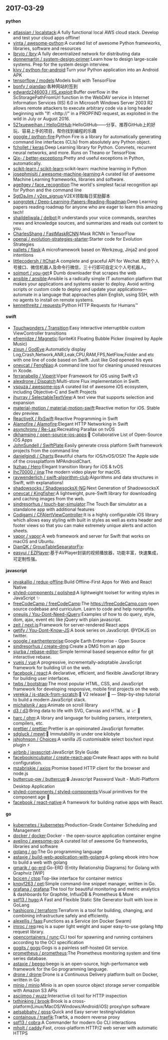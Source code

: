 ## 2017-03-29

#### python
* [atlassian / localstack](https://github.com/atlassian/localstack):A fully functional local AWS cloud stack. Develop and test your cloud apps offline!
* [vinta / awesome-python](https://github.com/vinta/awesome-python):A curated list of awesome Python frameworks, libraries, software and resources
* [lbryio / lbry](https://github.com/lbryio/lbry):A fully decentralized network for distributing data
* [donnemartin / system-design-primer](https://github.com/donnemartin/system-design-primer):Learn how to design large-scale systems. Prep for the system design interview.
* [kivy / python-for-android](https://github.com/kivy/python-for-android):Turn your Python application into an Android APK
* [tensorflow / models](https://github.com/tensorflow/models):Models built with TensorFlow
* [bonfy / qiandao](https://github.com/bonfy/qiandao):各种网站的签到
* [edwardz246003 / IIS_exploit](https://github.com/edwardz246003/IIS_exploit):Buffer overflow in the ScStoragePathFromUrl function in the WebDAV service in Internet Information Services (IIS) 6.0 in Microsoft Windows Server 2003 R2 allows remote attackers to execute arbitrary code via a long header beginning with "If: <http://" in a PROPFIND request, as exploited in the wild in July or August 2016.
* [521xueweihan / HelloGitHub](https://github.com/521xueweihan/HelloGitHub):HelloGitHub——分享、推荐GitHub上的好玩、容易上手的项目，帮你找到编程的乐趣
* [google / python-fire](https://github.com/google/python-fire):Python Fire is a library for automatically generating command line interfaces (CLIs) from absolutely any Python object.
* [fchollet / keras](https://github.com/fchollet/keras):Deep Learning library for Python. Convnets, recurrent neural networks, and more. Runs on Theano or TensorFlow.
* [Qix- / better-exceptions](https://github.com/Qix-/better-exceptions):Pretty and useful exceptions in Python, automatically.
* [scikit-learn / scikit-learn](https://github.com/scikit-learn/scikit-learn):scikit-learn: machine learning in Python
* [josephmisiti / awesome-machine-learning](https://github.com/josephmisiti/awesome-machine-learning):A curated list of awesome Machine Learning frameworks, libraries and software.
* [ageitgey / face_recognition](https://github.com/ageitgey/face_recognition):The world's simplest facial recognition api for Python and the command line
* [SgtDaJim / v2ex_signup](https://github.com/SgtDaJim/v2ex_signup):V2EX领取每日奖励脚本
* [songrotek / Deep-Learning-Papers-Reading-Roadmap](https://github.com/songrotek/Deep-Learning-Papers-Reading-Roadmap):Deep Learning papers reading roadmap for anyone who are eager to learn this amazing tech!
* [shaildeliwala / delbot](https://github.com/shaildeliwala/delbot):It understands your voice commands, searches news and knowledge sources, and summarizes and reads out content to you.
* [CharlesShang / FastMaskRCNN](https://github.com/CharlesShang/FastMaskRCNN):Mask RCNN in TensorFlow
* [openai / evolution-strategies-starter](https://github.com/openai/evolution-strategies-starter):Starter code for Evolution Strategies
* [pallets / flask](https://github.com/pallets/flask):A microframework based on Werkzeug, Jinja2 and good intentions
* [littlecodersh / ItChat](https://github.com/littlecodersh/ItChat):A complete and graceful API for Wechat. 微信个人号接口、微信机器人及命令行微信，三十行即可自定义个人号机器人。
* [soimort / you-get](https://github.com/soimort/you-get):⏬ Dumb downloader that scrapes the web
* [ansible / ansible](https://github.com/ansible/ansible):Ansible is a radically simple IT automation platform that makes your applications and systems easier to deploy. Avoid writing scripts or custom code to deploy and update your applications— automate in a language that approaches plain English, using SSH, with no agents to install on remote systems.
* [kennethreitz / requests](https://github.com/kennethreitz/requests):Python HTTP Requests for Humans™

#### swift
* [Touchwonders / Transition](https://github.com/Touchwonders/Transition):Easy interactive interruptible custom ViewController transitions
* [efremidze / Magnetic](https://github.com/efremidze/Magnetic):SpriteKit Floating Bubble Picker (inspired by Apple Music)
* [zixun / GodEye](https://github.com/zixun/GodEye):Automaticly display Log,Crash,Network,ANR,Leak,CPU,RAM,FPS,NetFlow,Folder and etc with one line of code based on Swift. Just like God opened his eyes
* [onevcat / FengNiao](https://github.com/onevcat/FengNiao):A command line tool for cleaning unused resources in Xcode.
* [ferranabello / Viperit](https://github.com/ferranabello/Viperit):Viper Framework for iOS using Swift v3
* [alexdrone / Dispatch](https://github.com/alexdrone/Dispatch):Multi-store Flux implementation in Swift.
* [vsouza / awesome-ios](https://github.com/vsouza/awesome-ios):A curated list of awesome iOS ecosystem, including Objective-C and Swift Projects
* [jhurray / SelectableTextView](https://github.com/jhurray/SelectableTextView):A text view that supports selection and expansion
* [material-motion / material-motion-swift](https://github.com/material-motion/material-motion-swift):Reactive motion for iOS. Stable dev preview.
* [ReactiveX / RxSwift](https://github.com/ReactiveX/RxSwift):Reactive Programming in Swift
* [Alamofire / Alamofire](https://github.com/Alamofire/Alamofire):Elegant HTTP Networking in Swift
* [asynchrony / Re-Lax](https://github.com/asynchrony/Re-Lax):Recreating Parallax on tvOS
* [dkhamsing / open-source-ios-apps](https://github.com/dkhamsing/open-source-ios-apps):📱 Collaborative List of Open-Source iOS Apps
* [JohnSundell / SwiftPlate](https://github.com/JohnSundell/SwiftPlate):Easily generate cross platform Swift framework projects from the command line
* [danielgindi / Charts](https://github.com/danielgindi/Charts):Beautiful charts for iOS/tvOS/OSX! The Apple side of the crossplatform MPAndroidChart.
* [lkzhao / Hero](https://github.com/lkzhao/Hero):Elegant transition library for iOS & tvOS
* [lhc70000 / iina](https://github.com/lhc70000/iina):The modern video player for macOS.
* [raywenderlich / swift-algorithm-club](https://github.com/raywenderlich/swift-algorithm-club):Algorithms and data structures in Swift, with explanations!
* [shadowsocks / ShadowsocksX-NG](https://github.com/shadowsocks/ShadowsocksX-NG):Next Generation of ShadowsocksX
* [onevcat / Kingfisher](https://github.com/onevcat/Kingfisher):A lightweight, pure-Swift library for downloading and caching images from the web.
* [sindresorhus / touch-bar-simulator](https://github.com/sindresorhus/touch-bar-simulator):The Touch Bar simulator as a standalone app with additional features
* [Codigami / CFAlertViewController](https://github.com/Codigami/CFAlertViewController):It is a highly configurable iOS library which allows easy styling with built in styles as well as extra header and footer views so that you can make extremely unique alerts and action sheets.
* [vapor / vapor](https://github.com/vapor/vapor):A web framework and server for Swift that works on macOS and Ubuntu.
* [DianQK / GroupTableSeparatorFix](https://github.com/DianQK/GroupTableSeparatorFix):
* [easyui / EZPlayer](https://github.com/easyui/EZPlayer):基于AVPlayer封装的视频播放器，功能丰富，快速集成，可定制性强。

#### javascript
* [jevakallio / redux-offline](https://github.com/jevakallio/redux-offline):Build Offline-First Apps for Web and React Native
* [styled-components / polished](https://github.com/styled-components/polished):A lightweight toolset for writing styles in JavaScript ✨
* [freeCodeCamp / freeCodeCamp](https://github.com/freeCodeCamp/freeCodeCamp):The https://freeCodeCamp.com open source codebase and curriculum. Learn to code and help nonprofits.
* [oneuijs / You-Dont-Need-jQuery](https://github.com/oneuijs/You-Dont-Need-jQuery):Examples of how to do query, style, dom, ajax, event etc like jQuery with plain javascript.
* [zeit / next.js](https://github.com/zeit/next.js):Framework for server-rendered React apps
* [getify / You-Dont-Know-JS](https://github.com/getify/You-Dont-Know-JS):A book series on JavaScript. @YDKJS on twitter.
* [google / earthenterprise](https://github.com/google/earthenterprise):Google Earth Enterprise - Open Source
* [sindresorhus / create-dmg](https://github.com/sindresorhus/create-dmg):Create a DMG from an app
* [sjurba / rebase-editor](https://github.com/sjurba/rebase-editor):Simple terminal based sequence editor for git interactive rebase.
* [vuejs / vue](https://github.com/vuejs/vue):A progressive, incrementally-adoptable JavaScript framework for building UI on the web.
* [facebook / react](https://github.com/facebook/react):A declarative, efficient, and flexible JavaScript library for building user interfaces.
* [twbs / bootstrap](https://github.com/twbs/bootstrap):The most popular HTML, CSS, and JavaScript framework for developing responsive, mobile first projects on the web.
* [verekia / js-stack-from-scratch](https://github.com/verekia/js-stack-from-scratch):🎉 V2 release! 🎉 — Step-by-step tutorial to build a modern JavaScript stack.
* [michalsnik / aos](https://github.com/michalsnik/aos):Animate on scroll library
* [d3 / d3](https://github.com/d3/d3):Bring data to life with SVG, Canvas and HTML. 📊 📈 🎉
* [harc / ohm](https://github.com/harc/ohm):A library and language for building parsers, interpreters, compilers, etc.
* [prettier / prettier](https://github.com/prettier/prettier):Prettier is an opinionated JavaScript formatter.
* [sdgluck / mewt](https://github.com/sdgluck/mewt):🌱 Immutability in under one kilobyte
* [jshjohnson / Choices](https://github.com/jshjohnson/Choices):A vanilla JS customisable select box/text input plugin ⚡️
* [airbnb / javascript](https://github.com/airbnb/javascript):JavaScript Style Guide
* [facebookincubator / create-react-app](https://github.com/facebookincubator/create-react-app):Create React apps with no build configuration.
* [mzabriskie / axios](https://github.com/mzabriskie/axios):Promise based HTTP client for the browser and node.js
* [buttercup-pw / buttercup](https://github.com/buttercup-pw/buttercup):🔒 Javascript Password Vault - Multi-Platform Desktop Application
* [styled-components / styled-components](https://github.com/styled-components/styled-components):Visual primitives for the component age 💅
* [facebook / react-native](https://github.com/facebook/react-native):A framework for building native apps with React.

#### go
* [kubernetes / kubernetes](https://github.com/kubernetes/kubernetes):Production-Grade Container Scheduling and Management
* [docker / docker](https://github.com/docker/docker):Docker - the open-source application container engine
* [avelino / awesome-go](https://github.com/avelino/awesome-go):A curated list of awesome Go frameworks, libraries and software
* [golang / go](https://github.com/golang/go):The Go programming language
* [astaxie / build-web-application-with-golang](https://github.com/astaxie/build-web-application-with-golang):A golang ebook intro how to build a web with golang
* [gmarik / go-erd](https://github.com/gmarik/go-erd):Go-ERD (Entity Relationship Diagrams) for Golang with Graphviz [WIP]
* [bcicen / ctop](https://github.com/bcicen/ctop):Top-like interface for container metrics
* [knqyf263 / pet](https://github.com/knqyf263/pet):Simple command-line snippet manager, written in Go.
* [grafana / grafana](https://github.com/grafana/grafana):The tool for beautiful monitoring and metric analytics & dashboards for Graphite, InfluxDB & Prometheus & More
* [spf13 / hugo](https://github.com/spf13/hugo):A Fast and Flexible Static Site Generator built with love in GoLang
* [hashicorp / terraform](https://github.com/hashicorp/terraform):Terraform is a tool for building, changing, and combining infrastructure safely and efficiently.
* [alexellis / faas](https://github.com/alexellis/faas):Functions as a Service (on Docker Swarm)
* [imroc / req](https://github.com/imroc/req):req is a super light weight and super easy-to-use golang http request library.
* [opencontainers / runc](https://github.com/opencontainers/runc):CLI tool for spawning and running containers according to the OCI specification
* [gogits / gogs](https://github.com/gogits/gogs):Gogs is a painless self-hosted Git service.
* [prometheus / prometheus](https://github.com/prometheus/prometheus):The Prometheus monitoring system and time series database.
* [astaxie / beego](https://github.com/astaxie/beego):beego is an open-source, high-performance web framework for the Go programming language.
* [drone / drone](https://github.com/drone/drone):Drone is a Continuous Delivery platform built on Docker, written in Go
* [minio / minio](https://github.com/minio/minio):Minio is an open source object storage server compatible with Amazon S3 APIs
* [asciimoo / wuzz](https://github.com/asciimoo/wuzz):Interactive cli tool for HTTP inspection
* [txthinking / brook](https://github.com/txthinking/brook):Brook is a cross-platform(Linux/MacOS/Windows/Android/iOS) proxy/vpn software
* [aelsabbahy / goss](https://github.com/aelsabbahy/goss):Quick and Easy server testing/validation
* [containous / traefik](https://github.com/containous/traefik):Træfɪk, a modern reverse proxy
* [spf13 / cobra](https://github.com/spf13/cobra):A Commander for modern Go CLI interactions
* [mholt / caddy](https://github.com/mholt/caddy):Fast, cross-platform HTTP/2 web server with automatic HTTPS
